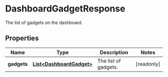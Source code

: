 

# DashboardGadgetResponse

The list of gadgets on the dashboard.

## Properties

| Name | Type | Description | Notes |
|------------ | ------------- | ------------- | -------------|
|**gadgets** | [**List&lt;DashboardGadget&gt;**](DashboardGadget.md) | The list of gadgets. |  [readonly] |



